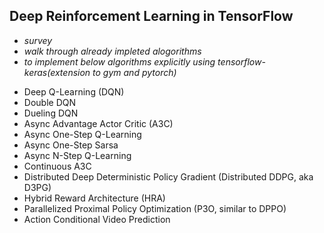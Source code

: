 

## Deep Reinforcement Learning in TensorFlow

- *survey*
- *walk through already impleted alogorithms*
- *to implement below algorithms explicitly using tensorflow-keras(extension to gym and pytorch)*

* Deep Q-Learning (DQN)
* Double DQN
* Dueling DQN
* Async Advantage Actor Critic (A3C)
* Async One-Step Q-Learning
* Async One-Step Sarsa 
* Async N-Step Q-Learning
* Continuous A3C
* Distributed Deep Deterministic Policy Gradient (Distributed DDPG, aka D3PG)
* Hybrid Reward Architecture (HRA)
* Parallelized Proximal Policy Optimization (P3O, similar to DPPO)
* Action Conditional Video Prediction
